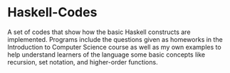# Haskell-Codes
A set of codes that show how the basic Haskell constructs are implemented. Programs include the questions given as homeworks in the Introduction to Computer Science
course as well as my own examples to help understand learners of the language some basic concepts like recursion, set notation, and higher-order functions.

